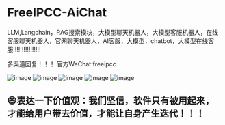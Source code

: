 # FreeIPCC-AiChat
LLM,Langchain，RAG搜索模块，大模型聊天机器人，大模型客服机器人，在线客服聊天机器人，官网聊天机器人，AI客服，大模型，chatbot，大模型在线客服!!!!!!!!!!!!!!!!

多渠道回复！！！
官方WeChat:freeipcc

![image](https://github.com/user-attachments/assets/11493b99-3697-4fa5-90d0-6313a9845673)
![image](https://github.com/user-attachments/assets/6b01ae59-143d-42c5-bac0-9d395b39d1e8)
![image](https://github.com/user-attachments/assets/32ad35f1-665c-4f6d-94ae-4b77ba9a6825)
![image](https://github.com/user-attachments/assets/e756eb4a-b0d2-4873-a8b6-e7defad7c88f)
![image](https://github.com/user-attachments/assets/f16a5a47-389a-49c9-8d30-d0699f8e06da)

## 😄表达一下价值观：我们坚信，软件只有被用起来，才能给用户带去价值，才能让自身产生迭代！！！
